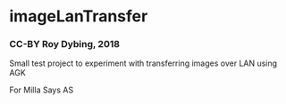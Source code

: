 # imageLanTransfer

### CC-BY Roy Dybing, 2018

Small test project to experiment with transferring images over LAN using AGK

For Milla Says AS
